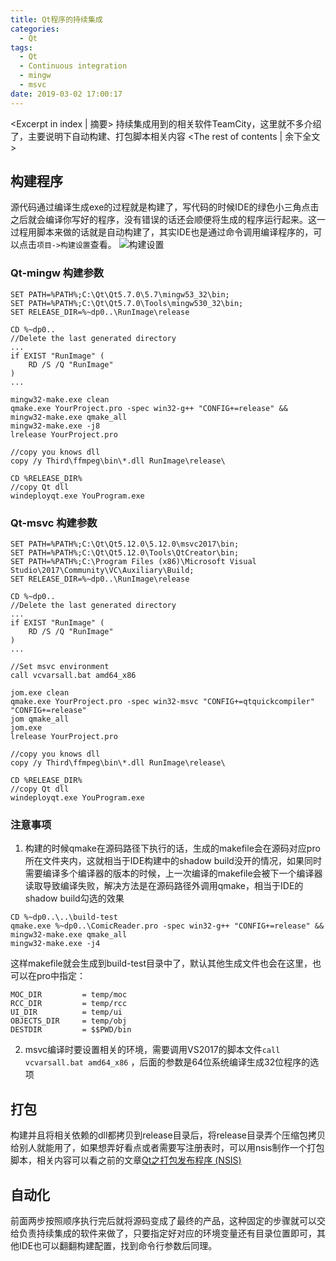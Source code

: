 ```yaml
---
title: Qt程序的持续集成
categories:
  - Qt
tags:
  - Qt
  - Continuous integration
  - mingw
  - msvc
date: 2019-03-02 17:00:17
---
```


<Excerpt in index | 摘要> 
持续集成用到的相关软件TeamCity，这里就不多介绍了，主要说明下自动构建、打包脚本相关内容 <!-- more -->
<The rest of contents | 余下全文>

## 构建程序
源代码通过编译生成exe的过程就是构建了，写代码的时候IDE的绿色小三角点击之后就会编译你写好的程序，没有错误的话还会顺便将生成的程序运行起来。这一过程用脚本来做的话就是自动构建了，其实IDE也是通过命令调用编译程序的，可以点击`项目->构建设置`查看。
![构建设置](https://upload-images.jianshu.io/upload_images/2756183-82e263a8fc323721.png?imageMogr2/auto-orient/strip%7CimageView2/2/w/1240)


### Qt-mingw 构建参数
```
SET PATH=%PATH%;C:\Qt\Qt5.7.0\5.7\mingw53_32\bin;
SET PATH=%PATH%;C:\Qt\Qt5.7.0\Tools\mingw530_32\bin;
SET RELEASE_DIR=%~dp0..\RunImage\release

CD %~dp0..
//Delete the last generated directory
...
if EXIST "RunImage" (
	RD /S /Q "RunImage"
)
...

mingw32-make.exe clean
qmake.exe YourProject.pro -spec win32-g++ "CONFIG+=release" && mingw32-make.exe qmake_all
mingw32-make.exe -j8
lrelease YourProject.pro

//copy you knows dll
copy /y Third\ffmpeg\bin\*.dll RunImage\release\

CD %RELEASE_DIR%
//copy Qt dll
windeployqt.exe YouProgram.exe 
```

### Qt-msvc 构建参数
```
SET PATH=%PATH%;C:\Qt\Qt5.12.0\5.12.0\msvc2017\bin;
SET PATH=%PATH%;C:\Qt\Qt5.12.0\Tools\QtCreator\bin;
SET PATH=%PATH%;C:\Program Files (x86)\Microsoft Visual Studio\2017\Community\VC\Auxiliary\Build;
SET RELEASE_DIR=%~dp0..\RunImage\release

CD %~dp0..
//Delete the last generated directory
...
if EXIST "RunImage" (
	RD /S /Q "RunImage"
)
...

//Set msvc environment
call vcvarsall.bat amd64_x86

jom.exe clean
qmake.exe YourProject.pro -spec win32-msvc "CONFIG+=qtquickcompiler" "CONFIG+=release"
jom qmake_all
jom.exe
lrelease YourProject.pro

//copy you knows dll
copy /y Third\ffmpeg\bin\*.dll RunImage\release\

CD %RELEASE_DIR%
//copy Qt dll
windeployqt.exe YouProgram.exe 
```

### 注意事项
1. 构建的时候qmake在源码路径下执行的话，生成的makefile会在源码对应pro所在文件夹内，这就相当于IDE构建中的shadow build没开的情况，如果同时需要编译多个编译器的版本的时候，上一次编译的makefile会被下一个编译器读取导致编译失败，解决方法是在源码路径外调用qmake，相当于IDE的shadow build勾选的效果
```
CD %~dp0..\..\build-test
qmake.exe %~dp0..\ComicReader.pro -spec win32-g++ "CONFIG+=release" && mingw32-make.exe qmake_all
mingw32-make.exe -j4
```
这样makefile就会生成到build-test目录中了，默认其他生成文件也会在这里，也可以在pro中指定：
```
MOC_DIR         = temp/moc
RCC_DIR         = temp/rcc
UI_DIR          = temp/ui
OBJECTS_DIR     = temp/obj
DESTDIR         = $$PWD/bin
```
2. msvc编译时要设置相关的环境，需要调用VS2017的脚本文件`call vcvarsall.bat amd64_x86` ，后面的参数是64位系统编译生成32位程序的选项

## 打包
构建并且将相关依赖的dll都拷贝到release目录后，将release目录弄个压缩包拷贝给别人就能用了，如果想弄好看点或者需要写注册表时，可以用nsis制作一个打包脚本，相关内容可以看之前的文章[Qt之打包发布程序 (NSIS)](https://www.jianshu.com/p/138606e34997)

## 自动化
前面两步按照顺序执行完后就将源码变成了最终的产品，这种固定的步骤就可以交给负责持续集成的软件来做了，只要指定好对应的环境变量还有目录位置即可，其他IDE也可以翻翻构建配置，找到命令行参数后同理。
